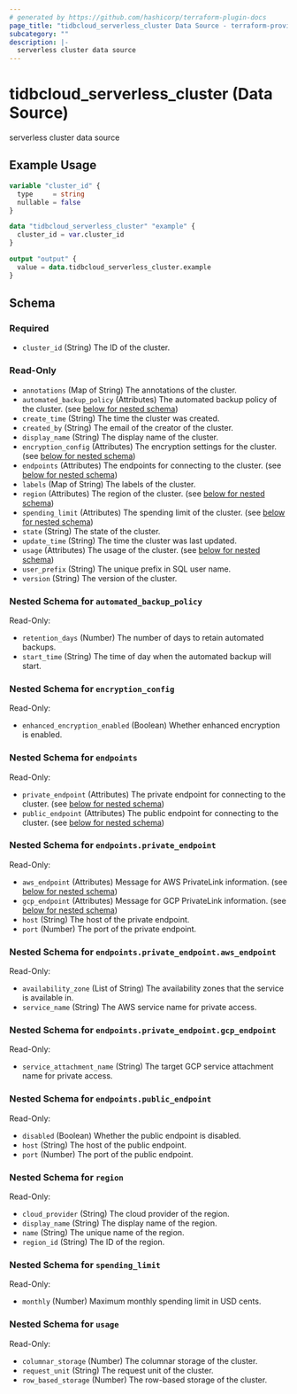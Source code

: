 ```yaml
---
# generated by https://github.com/hashicorp/terraform-plugin-docs
page_title: "tidbcloud_serverless_cluster Data Source - terraform-provider-tidbcloud"
subcategory: ""
description: |-
  serverless cluster data source
---
```


# tidbcloud_serverless_cluster (Data Source)

serverless cluster data source

## Example Usage

```terraform
variable "cluster_id" {
  type     = string
  nullable = false
}

data "tidbcloud_serverless_cluster" "example" {
  cluster_id = var.cluster_id
}

output "output" {
  value = data.tidbcloud_serverless_cluster.example
}
```

<!-- schema generated by tfplugindocs -->
## Schema

### Required

- `cluster_id` (String) The ID of the cluster.

### Read-Only

- `annotations` (Map of String) The annotations of the cluster.
- `automated_backup_policy` (Attributes) The automated backup policy of the cluster. (see [below for nested schema](#nestedatt--automated_backup_policy))
- `create_time` (String) The time the cluster was created.
- `created_by` (String) The email of the creator of the cluster.
- `display_name` (String) The display name of the cluster.
- `encryption_config` (Attributes) The encryption settings for the cluster. (see [below for nested schema](#nestedatt--encryption_config))
- `endpoints` (Attributes) The endpoints for connecting to the cluster. (see [below for nested schema](#nestedatt--endpoints))
- `labels` (Map of String) The labels of the cluster.
- `region` (Attributes) The region of the cluster. (see [below for nested schema](#nestedatt--region))
- `spending_limit` (Attributes) The spending limit of the cluster. (see [below for nested schema](#nestedatt--spending_limit))
- `state` (String) The state of the cluster.
- `update_time` (String) The time the cluster was last updated.
- `usage` (Attributes) The usage of the cluster. (see [below for nested schema](#nestedatt--usage))
- `user_prefix` (String) The unique prefix in SQL user name.
- `version` (String) The version of the cluster.

<a id="nestedatt--automated_backup_policy"></a>
### Nested Schema for `automated_backup_policy`

Read-Only:

- `retention_days` (Number) The number of days to retain automated backups.
- `start_time` (String) The time of day when the automated backup will start.


<a id="nestedatt--encryption_config"></a>
### Nested Schema for `encryption_config`

Read-Only:

- `enhanced_encryption_enabled` (Boolean) Whether enhanced encryption is enabled.


<a id="nestedatt--endpoints"></a>
### Nested Schema for `endpoints`

Read-Only:

- `private_endpoint` (Attributes) The private endpoint for connecting to the cluster. (see [below for nested schema](#nestedatt--endpoints--private_endpoint))
- `public_endpoint` (Attributes) The public endpoint for connecting to the cluster. (see [below for nested schema](#nestedatt--endpoints--public_endpoint))

<a id="nestedatt--endpoints--private_endpoint"></a>
### Nested Schema for `endpoints.private_endpoint`

Read-Only:

- `aws_endpoint` (Attributes) Message for AWS PrivateLink information. (see [below for nested schema](#nestedatt--endpoints--private_endpoint--aws_endpoint))
- `gcp_endpoint` (Attributes) Message for GCP PrivateLink information. (see [below for nested schema](#nestedatt--endpoints--private_endpoint--gcp_endpoint))
- `host` (String) The host of the private endpoint.
- `port` (Number) The port of the private endpoint.

<a id="nestedatt--endpoints--private_endpoint--aws_endpoint"></a>
### Nested Schema for `endpoints.private_endpoint.aws_endpoint`

Read-Only:

- `availability_zone` (List of String) The availability zones that the service is available in.
- `service_name` (String) The AWS service name for private access.


<a id="nestedatt--endpoints--private_endpoint--gcp_endpoint"></a>
### Nested Schema for `endpoints.private_endpoint.gcp_endpoint`

Read-Only:

- `service_attachment_name` (String) The target GCP service attachment name for private access.



<a id="nestedatt--endpoints--public_endpoint"></a>
### Nested Schema for `endpoints.public_endpoint`

Read-Only:

- `disabled` (Boolean) Whether the public endpoint is disabled.
- `host` (String) The host of the public endpoint.
- `port` (Number) The port of the public endpoint.



<a id="nestedatt--region"></a>
### Nested Schema for `region`

Read-Only:

- `cloud_provider` (String) The cloud provider of the region.
- `display_name` (String) The display name of the region.
- `name` (String) The unique name of the region.
- `region_id` (String) The ID of the region.


<a id="nestedatt--spending_limit"></a>
### Nested Schema for `spending_limit`

Read-Only:

- `monthly` (Number) Maximum monthly spending limit in USD cents.


<a id="nestedatt--usage"></a>
### Nested Schema for `usage`

Read-Only:

- `columnar_storage` (Number) The columnar storage of the cluster.
- `request_unit` (String) The request unit of the cluster.
- `row_based_storage` (Number) The row-based storage of the cluster.
